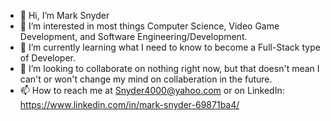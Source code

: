 - 👋 Hi, I’m Mark Snyder
- 👀 I’m interested in most things Computer Science, Video Game Development, and Software Engineering/Development.
- 🌱 I’m currently learning what I need to know to become a Full-Stack type of Developer.
- 💞️ I’m looking to collaborate on nothing right now, but that doesn't mean I can't or won't change my mind on collaberation in the future.
- 📫 How to reach me at Snyder4000@yahoo.com or on LinkedIn: https://www.linkedin.com/in/mark-snyder-69871ba4/

<!---
Snyder4000/Snyder4000 is a ✨ special ✨ repository because its `README.md` (this file) appears on your GitHub profile.
You can click the Preview link to take a look at your changes.
--->
